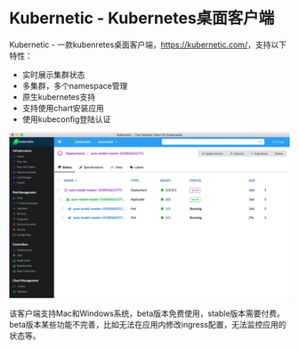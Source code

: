 # Kubernetic - Kubernetes桌面客户端

Kubernetic - 一款kubenretes桌面客户端，<https://kubernetic.com/>，支持以下特性：

- 实时展示集群状态
- 多集群，多个namespace管理
- 原生kubernetes支持
- 支持使用chart安装应用
- 使用kubeconfig登陆认证

![Kubernetic客户端](../images/kubernetic-desktop-ui.jpg)

该客户端支持Mac和Windows系统，beta版本免费使用，stable版本需要付费。beta版本某些功能不完善，比如无法在应用内修改ingress配置，无法监控应用的状态等。